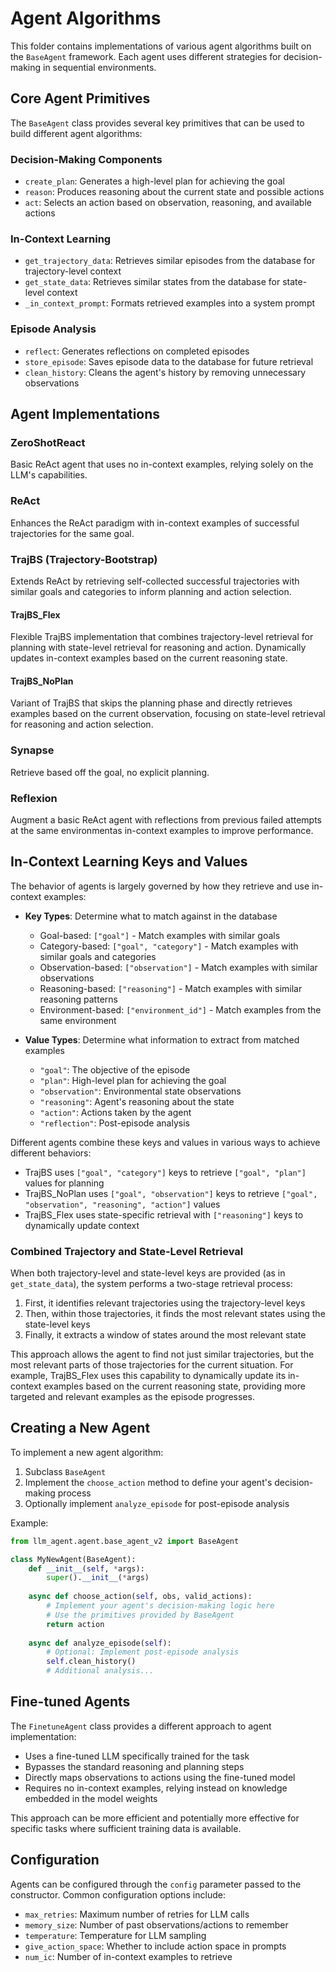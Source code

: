 # Agent Algorithms

This folder contains implementations of various agent algorithms built on the `BaseAgent` framework. Each agent uses different strategies for decision-making in sequential environments.

## Core Agent Primitives

The `BaseAgent` class provides several key primitives that can be used to build different agent algorithms:

### Decision-Making Components
- `create_plan`: Generates a high-level plan for achieving the goal
- `reason`: Produces reasoning about the current state and possible actions
- `act`: Selects an action based on observation, reasoning, and available actions

### In-Context Learning
- `get_trajectory_data`: Retrieves similar episodes from the database for trajectory-level context
- `get_state_data`: Retrieves similar states from the database for state-level context
- `_in_context_prompt`: Formats retrieved examples into a system prompt

### Episode Analysis
- `reflect`: Generates reflections on completed episodes
- `store_episode`: Saves episode data to the database for future retrieval
- `clean_history`: Cleans the agent's history by removing unnecessary observations

## Agent Implementations

### ZeroShotReact
Basic ReAct agent that uses no in-context examples, relying solely on the LLM's capabilities.

### ReAct
Enhances the ReAct paradigm with in-context examples of successful trajectories for the same goal.

### TrajBS (Trajectory-Bootstrap)
Extends ReAct by retrieving self-collected successful trajectories with similar goals and categories to inform planning and action selection.

#### TrajBS_Flex
Flexible TrajBS implementation that combines trajectory-level retrieval for planning with state-level retrieval for reasoning and action. Dynamically updates in-context examples based on the current reasoning state.

#### TrajBS_NoPlan
Variant of TrajBS that skips the planning phase and directly retrieves examples based on the current observation, focusing on state-level retrieval for reasoning and action selection.

### Synapse
Retrieve based off the goal, no explicit planning. 

### Reflexion
Augment a basic ReAct agent with reflections from previous failed attempts at the same environmentas in-context examples to improve performance.

## In-Context Learning Keys and Values

The behavior of agents is largely governed by how they retrieve and use in-context examples:

- **Key Types**: Determine what to match against in the database
  - Goal-based: `["goal"]` - Match examples with similar goals
  - Category-based: `["goal", "category"]` - Match examples with similar goals and categories
  - Observation-based: `["observation"]` - Match examples with similar observations
  - Reasoning-based: `["reasoning"]` - Match examples with similar reasoning patterns
  - Environment-based: `["environment_id"]` - Match examples from the same environment

- **Value Types**: Determine what information to extract from matched examples
  - `"goal"`: The objective of the episode
  - `"plan"`: High-level plan for achieving the goal
  - `"observation"`: Environmental state observations
  - `"reasoning"`: Agent's reasoning about the state
  - `"action"`: Actions taken by the agent
  - `"reflection"`: Post-episode analysis

Different agents combine these keys and values in various ways to achieve different behaviors:
- TrajBS uses `["goal", "category"]` keys to retrieve `["goal", "plan"]` values for planning
- TrajBS_NoPlan uses `["goal", "observation"]` keys to retrieve `["goal", "observation", "reasoning", "action"]` values
- TrajBS_Flex uses state-specific retrieval with `["reasoning"]` keys to dynamically update context

### Combined Trajectory and State-Level Retrieval

When both trajectory-level and state-level keys are provided (as in `get_state_data`), the system performs a two-stage retrieval process:

1. First, it identifies relevant trajectories using the trajectory-level keys
2. Then, within those trajectories, it finds the most relevant states using the state-level keys
3. Finally, it extracts a window of states around the most relevant state

This approach allows the agent to find not just similar trajectories, but the most relevant parts of those trajectories for the current situation. For example, TrajBS_Flex uses this capability to dynamically update its in-context examples based on the current reasoning state, providing more targeted and relevant examples as the episode progresses.

## Creating a New Agent

To implement a new agent algorithm:

1. Subclass `BaseAgent`
2. Implement the `choose_action` method to define your agent's decision-making process
3. Optionally implement `analyze_episode` for post-episode analysis

Example:
```python
from llm_agent.agent.base_agent_v2 import BaseAgent

class MyNewAgent(BaseAgent):
    def __init__(self, *args):
        super().__init__(*args)
    
    async def choose_action(self, obs, valid_actions):
        # Implement your agent's decision-making logic here
        # Use the primitives provided by BaseAgent
        return action
    
    async def analyze_episode(self):
        # Optional: Implement post-episode analysis
        self.clean_history()
        # Additional analysis...
```

## Fine-tuned Agents

The `FinetuneAgent` class provides a different approach to agent implementation:

- Uses a fine-tuned LLM specifically trained for the task
- Bypasses the standard reasoning and planning steps
- Directly maps observations to actions using the fine-tuned model
- Requires no in-context examples, relying instead on knowledge embedded in the model weights

This approach can be more efficient and potentially more effective for specific tasks where sufficient training data is available.

## Configuration

Agents can be configured through the `config` parameter passed to the constructor. Common configuration options include:
- `max_retries`: Maximum number of retries for LLM calls
- `memory_size`: Number of past observations/actions to remember
- `temperature`: Temperature for LLM sampling
- `give_action_space`: Whether to include action space in prompts
- `num_ic`: Number of in-context examples to retrieve
